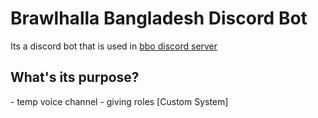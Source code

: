 # Brawlhalla Bangladesh Discord Bot

Its a discord bot that is used in [bbo discord server](https://discord.gg/SwPn3NDv)

<h2>What's its purpose?</h2>
- temp voice channel
- giving roles [Custom System]


